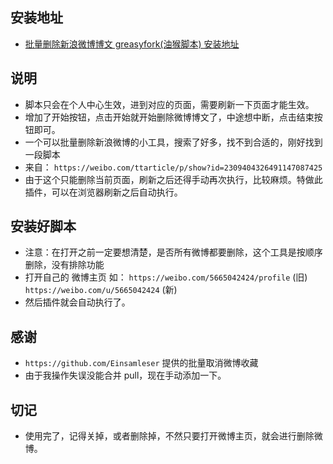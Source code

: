 ## 安装地址

- [批量删除新浪微博博文 greasyfork(油猴脚本) 安装地址](https://greasyfork.org/zh-CN/scripts/376618-%E6%89%B9%E9%87%8F%E5%88%A0%E9%99%A4%E6%96%B0%E6%B5%AA%E5%BE%AE%E5%8D%9A%E5%8D%9A%E6%96%87)

## 说明

- 脚本只会在个人中心生效，进到对应的页面，需要刷新一下页面才能生效。
- 增加了开始按钮，点击开始就开始删除微博博文了，中途想中断，点击结束按钮即可。
- 一个可以批量删除新浪微博的小工具，搜索了好多，找不到合适的，刚好找到一段脚本
- 来自： `https://weibo.com/ttarticle/p/show?id=2309404326491147087425`
- 由于这个只能删除当前页面，刷新之后还得手动再次执行，比较麻烦。特做此插件，可以在浏览器刷新之后自动执行。

## 安装好脚本

- 注意：在打开之前一定要想清楚，是否所有微博都要删除，这个工具是按顺序删除，没有排除功能
- 打开自己的 微博主页 如： `https://weibo.com/5665042424/profile` (旧) `https://weibo.com/u/5665042424` (新)
- 然后插件就会自动执行了。

## 感谢

- `https://github.com/Einsamleser` 提供的批量取消微博收藏
- 由于我操作失误没能合并 pull，现在手动添加一下。

## 切记

- 使用完了，记得关掉，或者删除掉，不然只要打开微博主页，就会进行删除微博。
